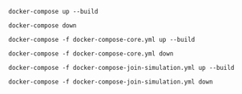 ```
docker-compose up --build
```

```
docker-compose down 
```

```
docker-compose -f docker-compose-core.yml up --build
```

```
docker-compose -f docker-compose-core.yml down
```

```
docker-compose -f docker-compose-join-simulation.yml up --build
```

```
docker-compose -f docker-compose-join-simulation.yml down 
```